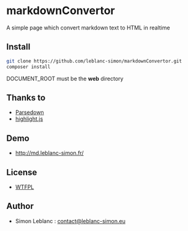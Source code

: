 # markdownConvertor

A simple page which convert markdown text to HTML in realtime

## Install

```bash
git clone https://github.com/leblanc-simon/markdownConvertor.git
composer install
```

DOCUMENT_ROOT must be the **web** directory

## Thanks to

* [Parsedown](http://parsedown.org/)
* [highlight.js](http://highlightjs.org/)

## Demo

* http://md.leblanc-simon.fr/

## License

* [WTFPL](http://www.wtfpl.net/)

## Author

* Simon Leblanc : <contact@leblanc-simon.eu>